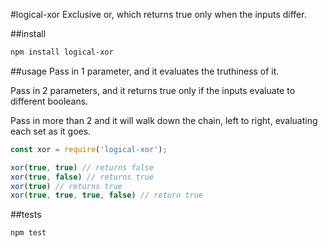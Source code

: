 #logical-xor
Exclusive or, which returns true only when the inputs differ.

##install
```bash
npm install logical-xor
```

##usage
Pass in 1 parameter, and it evaluates the truthiness of it.

Pass in 2 parameters, and it returns true only if the inputs evaluate to different booleans.

Pass in more than 2 and it will walk down the chain, left to right, evaluating each set as it goes.

```js
const xor = require('logical-xor');

xor(true, true) // returns false
xor(true, false) // returns true
xor(true) // returns true
xor(true, true, true, false) // return true
```

##tests
```bash
npm test
```
